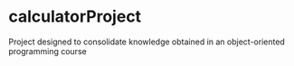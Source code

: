 # calculatorProject
Project designed to consolidate knowledge obtained in an object-oriented programming course

